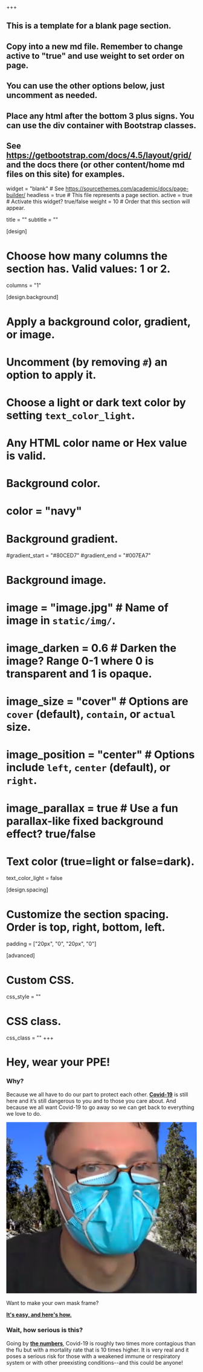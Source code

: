 +++

## This is a template for a blank page section.
## Copy into a new md file. Remember to change active to "true" and use weight to set order on page.
## You can use the other options below, just uncomment as needed.
## Place any html after the bottom 3 plus signs. You can use the div container with Bootstrap classes.
## See https://getbootstrap.com/docs/4.5/layout/grid/ and the docs there (or other content/home md files on this site) for examples.

widget = "blank"  # See https://sourcethemes.com/academic/docs/page-builder/
headless = true  # This file represents a page section.
active = true  # Activate this widget? true/false
weight = 10  # Order that this section will appear.

title = ""
subtitle = ""

[design]
  # Choose how many columns the section has. Valid values: 1 or 2.
  columns = "1"

[design.background]
  # Apply a background color, gradient, or image.
  #   Uncomment (by removing `#`) an option to apply it.
  #   Choose a light or dark text color by setting `text_color_light`.
  #   Any HTML color name or Hex value is valid.

  # Background color.
  # color = "navy"
  
  # Background gradient.
  #gradient_start = "#80CED7"
  #gradient_end = "#007EA7"
  
  # Background image.
  # image = "image.jpg"  # Name of image in `static/img/`.
  # image_darken = 0.6  # Darken the image? Range 0-1 where 0 is transparent and 1 is opaque.
  # image_size = "cover"  #  Options are `cover` (default), `contain`, or `actual` size.
  # image_position = "center"  # Options include `left`, `center` (default), or `right`.
  # image_parallax = true  # Use a fun parallax-like fixed background effect? true/false
  
  # Text color (true=light or false=dark).
  text_color_light = false

[design.spacing]
  # Customize the section spacing. Order is top, right, bottom, left.
  padding = ["20px", "0", "20px", "0"]

[advanced]
 # Custom CSS. 
 css_style = ""
 
 # CSS class.
 css_class = ""
+++

<div class="container-fluid">
  <div class="row featurette">
    <div class="col-xs-12 col-sm-12 col-md-12 col-lg-12 col-xl-12 section-heading">
      <h1><b>Hey, wear your PPE!</b></h1>
    </div>
  </div> 
  <div class="row align-items-center my-4">
    <div class="col-xs-12 col-sm-12 col-md-4 col-lg-4 col-xl-4">
      <h3>Why?</h3>
      <p class="text-left">Because we all have to do our part to protect each other. <b><a href="https://www.cdc.gov/coronavirus/2019-ncov/index.html" target="_blank">Covid-19</a></b> is still here and it’s still dangerous to you and to those you care about. And because we all want Covid-19 to go away so we can get back to everything we love to do.</p>
    </div>
    <div class="col-xs-12 col-sm-12 col-md-3 col-lg-3 col-xl-3">
      <img class="img-fluid" src="https://github.com/dickansj/MasterYourPPE/blob/master/assets/images/home/MaskFrameStef24.png?raw=true" alt="A face mask and mask frame are simple, effective PPE">
      <p class="small" style="text-align:justify">Want to make your own mask frame?</p>
      <p class="small" style="text-align:justify"><b><a href="https://www.youtube.com/watch?v=kpPfyq7r8vA" target="_blank">It's easy, and here's how.</a></b></p>
    </div>
    <div class="col-xs-12 col-sm-12 col-md-5 col-lg-5 col-xl-5">
      <h3>Wait, how serious is this?</h3>
      <p class="text-left">Going by <b><a href="https://www.businessinsider.com/coronavirus-contagious-r-naught-average-patient-spread-2020-3" target="_blank">the numbers</a></b>, Covid-19 is roughly two times more contagious than the flu but with a mortality rate that is 10 times higher. It is very real and it poses a serious risk for those with a weakened immune or respiratory system or with other preexisting conditions--and this could be anyone!</p>
    </div>
  </div> 

</div>
